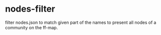 nodes-filter
============

filter nodes.json to match given part of the names to present all nodes of a community on the ff-map.
